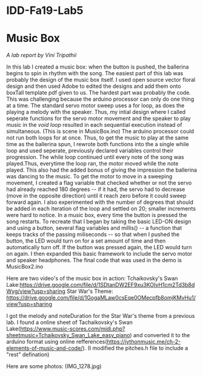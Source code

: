 # IDD-Fa19-Lab5
# Music Box

*A lab report by Vini Tripathii*

In this lab I created a music box: when the button is pushed, the ballerina begins to spin in rhythm with the song. 
The easiest part of this lab was probably the design of the music box itself. I used open source vector floral design and then used Adobe
to edited the designs and add them onto boxTall template pdf given to us. The hardest part was probably the code. This was challenging 
because the arduino processor can only do one thing at a time. The standard servo motor sweep uses a for loop, as does the playing a 
melody with the speaker. Thus, my intial design where I called seperate functions for the servo motor movement and the speaker to play 
music in the *void loop* resulted in each sequential execution instead of simultaneous. (This is scene in MusicBox.ino) 
The arduino processor could not run both loops for at once. 
Thus, to get the music to play at the same time as the ballerina spun, I rewrote both functions into the a single while loop and used 
seperate, previously declared variables control their progression. The while loop continued until every note of the song was played.Thus, everytime the loop ran, the motor moved while the note played. This also had the added bonus of giving the impression the ballerina was dancing to the music.
To get the motor to move in a sweeping movement, I created a flag variable that checked whether or not the servo had already reached 180
degrees -- if it had, the servo had to decrease (move in the opposite direction) until it reach zero before it could sweep forward again.
I also experimented with the number of degrees that should be added in each iteration of the loop and settled on 20; smaller increments were hard to notice. 
In a music box, every time the button is pressed the song restarts. To recreate that I began by taking the basic LED-ON design and using
a button, several flag variables and millis() -- a function that keeps tracks of the passing miliseconds -- so that when I pushed the button, the LED would turn on for a set amount of time and then automatically turn off. If the button was pressed again, the LED would turn 
on again.
I then expanded this basic framework to include the servo motor and speaker headphones. The final code that was used in the demo is
MusicBox2.ino

Here are two video's of the music box in action:
Tchaikovsky's Swan Lake:https://drive.google.com/file/d/1SDtanDW2EF9xu3KOIvH1cm2Td3b8dWyg/view?usp=sharing
Star War's Theme: https://drive.google.com/file/d/1GogaMLaw0csEqe0OMecpfb8omjKMvHu1/view?usp=sharing

I got the melody and noteDuration for the Star War's theme from a previous lab. I found a online sheet of Tachaikovsky's Swan Lake(https://www.music-scores.com/midi.php?sheetmusic=Tchaikovsky_Swan_Lake_easy_piano) and
converted it to the arduino format using online refferences(https://jythonmusic.me/ch-2-elements-of-music-and-code/). 
(I modified the pitches.h file to include a "rest" defination)

Here are some photos:
(IMG_1278.jpg)
